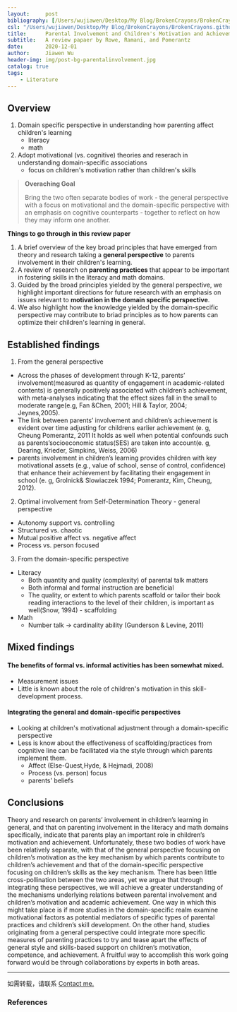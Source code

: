 ```yaml
---
layout:     post
bibliography: [/Users/wujiawen/Desktop/My Blog/BrokenCrayons/BrokenCrayons.github.io/citationfiles/mylibrary.bib]
csl: "/Users/wujiawen/Desktop/My Blog/BrokenCrayons/BrokenCrayons.github.io/citationfiles/apa-single-spaced.csl"
title:      Parental Involvement and Children's Motivation and Achievement
subtitle:   A review papaer by Rowe, Ramani, and Pomerantz
date:       2020-12-01
author:     Jiawen Wu
header-img: img/post-bg-parentalinvolvement.jpg
catalog: true
tags:
    - Literature
---
```

<script type="text/javascript">
// 禁止右键菜单
document.oncontextmenu = function(){ return false; };
// 禁止文字选择
document.onselectstart = function(){ return false; };
// 禁止复制
document.oncopy = function(){ return false; };
// 禁止剪切
document.oncut = function(){ return false; };
// 禁止粘贴
document.onpaste = function(){ return false; };
</script>

## Overview

1. Domain specific perspective in understanding how parenting affect children's learning
    - literacy
    - math
2. Adopt motivational (vs. cognitive) theories and reserach in understanding domain-specific associations
    - focus on children's motivation rather than children's skills

> **Overaching Goal**
> 
> Bring the two often separate bodies of work - the general perspective with a focus on motivational  and the domain-specific perspective with an emphasis on cognitive counterparts - together to reflect on how they may inform one another.

**Things to go through in this review paper**

1. A brief overview of the key broad principles that have emerged from theory and research taking a **general perspective** to parents involvement in their children's learning.
2. A review of research on **parenting practices** that appear to be important in fostering skills in the literacy and math domains.
3. Guided by the broad principles yielded by the general perspective, we highlight important directions for future research with an emphasis on issues relevant to **motivation in the domain specific perspective**.
4. We also highlight how the knowledge yielded by the domain-specific perspective may contribute to briad principles as to how parents can optimize their children's learning in general.

## Established findings

1. From the general perspective
- Across the phases of development through K-12, parents’ involvement(measured as quantity of engagement in academic-related contents) is generally positively associated with children’s achievement, with meta-analyses indicating that the effect sizes fall
in the small to moderate range(e.g, Fan &Chen, 2001; Hill & Taylor, 2004; Jeynes,2005).
- The link between parents’ involvement and children’s achievement is evident
over time adjusting for childrens earlier achievement (e. g, Cheung Pomerantz, 2011
It holds as well when potential confounds such as parents’socioeconomic status(SES)
are taken into account(e. g, Dearing, Krieder, Simpkins, Weiss, 2006)
- parents involvement in children’s learning provides children with key motivational assets (e.g., value of school, sense of control, confidence) that enhance their achievement by facilitating their engagement in school (e. g, Grolnick& Slowiaczek 1994; Pomerantz, Kim, Cheung, 2012).

2. Optimal involvement from Self-Determination Theory - general perspective
- Autonomy support vs. controlling
- Structured vs. chaotic
- Mutual positive affect vs. negative affect
- Process vs. person focused

3. From the domain-specific perspective
- Literacy
    - Both quantity and quality (complexity) of parental talk matters
    - Both informal and formal instruction are beneficial
    - The quality, or extent to which parents scaffold or tailor their book reading interactions to the level of their children, is important as well(Snow, 1994) - scaffolding
- Math
    - Number talk -> cardinality ability (Gunderson & Levine, 2011)



## Mixed findings

#### The benefits of formal vs. informal activities has been somewhat mixed.
- Measurement issues
- Little is known about the role of children's motivation in this skill-development process.

#### Integrating the general and domain-specific perspectives
- Looking at children's motivational adjustment through a domain-specific perspective
- Less is know about the effectiveness of scaffolding/practices from cognitive line can be facilitated via the style through which parents implement them.
    - Affect (Else-Quest,Hyde, & Hejmadi, 2008)
    - Process (vs. person) focus
    - parents' beliefs


## Conclusions
Theory and research on parents’ involvement in children’s learning in general, and that on parenting involvement in the literacy and math domains specifically, indicate that parents play an important role in children’s motivation and achievement. Unfortunately, these two bodies of work have been relatively separate, with that of the general perspective focusing on children’s motivation as the key mechanism by which parents contribute to children’s achievement and that of the domain-specific perspective focusing on children’s skills as the key mechanism. There has been little cross-pollination between the two areas, yet we argue that through integrating these perspectives, we will achieve a greater understanding of the mechanisms underlying relations between parental involvement and children’s motivation and academic achievement. One way in which this might take place is if more studies in the domain-specific realm examine motivational factors as potential mediators of specific types of parental practices and children’s skill development. On the other hand, studies originating from a general perspective could integrate more specific measures of parenting practices to try and tease apart the effects of general style and skills-based support on children’s motivation, competence, and achievement. A fruitful way to accomplish this work going forward would be through collaborations by experts in both areas.


***
如需转载，请联系
<a href="https://brokencrayons.github.io/about/">Contact me.</a> 


### References

